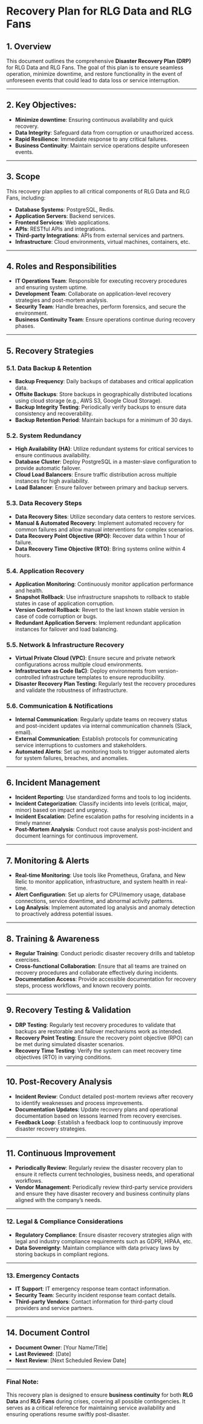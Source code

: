 # Recovery Plan for RLG Data and RLG Fans

## 1. Overview
This document outlines the comprehensive **Disaster Recovery Plan (DRP)** for RLG Data and RLG Fans. The goal of this plan is to ensure seamless operation, minimize downtime, and restore functionality in the event of unforeseen events that could lead to data loss or service interruption.

---

## 2. Key Objectives:
- **Minimize downtime**: Ensuring continuous availability and quick recovery.
- **Data Integrity**: Safeguard data from corruption or unauthorized access.
- **Rapid Resilience**: Immediate response to any critical failures.
- **Business Continuity**: Maintain service operations despite unforeseen events.

---

## 3. Scope
This recovery plan applies to all critical components of RLG Data and RLG Fans, including:
- **Database Systems**: PostgreSQL, Redis.
- **Application Servers**: Backend services.
- **Frontend Services**: Web applications.
- **APIs**: RESTful APIs and integrations.
- **Third-party Integrations**: APIs from external services and partners.
- **Infrastructure**: Cloud environments, virtual machines, containers, etc.

---

## 4. Roles and Responsibilities
- **IT Operations Team**: Responsible for executing recovery procedures and ensuring system uptime.
- **Development Team**: Collaborate on application-level recovery strategies and post-mortem analysis.
- **Security Team**: Handle breaches, perform forensics, and secure the environment.
- **Business Continuity Team**: Ensure operations continue during recovery phases.

---

## 5. Recovery Strategies

### 5.1. **Data Backup & Retention**
- **Backup Frequency**: Daily backups of databases and critical application data.
- **Offsite Backups**: Store backups in geographically distributed locations using cloud storage (e.g., AWS S3, Google Cloud Storage).
- **Backup Integrity Testing**: Periodically verify backups to ensure data consistency and recoverability.
- **Backup Retention Period**: Maintain backups for a minimum of 30 days.

### 5.2. **System Redundancy**
- **High Availability (HA)**: Utilize redundant systems for critical services to ensure continuous availability.
- **Database Cluster**: Deploy PostgreSQL in a master-slave configuration to provide automatic failover.
- **Cloud Load Balancers**: Ensure traffic distribution across multiple instances for high availability.
- **Load Balancer**: Ensure failover between primary and backup servers.

### 5.3. **Data Recovery Steps**
- **Data Recovery Sites**: Utilize secondary data centers to restore services.
- **Manual & Automated Recovery**: Implement automated recovery for common failures and allow manual interventions for complex scenarios.
- **Data Recovery Point Objective (RPO)**: Recover data within 1 hour of failure.
- **Data Recovery Time Objective (RTO)**: Bring systems online within 4 hours.

### 5.4. **Application Recovery**
- **Application Monitoring**: Continuously monitor application performance and health.
- **Snapshot Rollback**: Use infrastructure snapshots to rollback to stable states in case of application corruption.
- **Version Control Rollback**: Revert to the last known stable version in case of code corruption or bugs.
- **Redundant Application Servers**: Implement redundant application instances for failover and load balancing.

### 5.5. **Network & Infrastructure Recovery**
- **Virtual Private Cloud (VPC)**: Ensure secure and private network configurations across multiple cloud environments.
- **Infrastructure as Code (IaC)**: Deploy environments from version-controlled infrastructure templates to ensure reproducibility.
- **Disaster Recovery Plan Testing**: Regularly test the recovery procedures and validate the robustness of infrastructure.

### 5.6. **Communication & Notifications**
- **Internal Communication**: Regularly update teams on recovery status and post-incident updates via internal communication channels (Slack, email).
- **External Communication**: Establish protocols for communicating service interruptions to customers and stakeholders.
- **Automated Alerts**: Set up monitoring tools to trigger automated alerts for system failures, breaches, and anomalies.

---

## 6. Incident Management
- **Incident Reporting**: Use standardized forms and tools to log incidents.
- **Incident Categorization**: Classify incidents into levels (critical, major, minor) based on impact and urgency.
- **Incident Escalation**: Define escalation paths for resolving incidents in a timely manner.
- **Post-Mortem Analysis**: Conduct root cause analysis post-incident and document learnings for continuous improvement.

---

## 7. Monitoring & Alerts
- **Real-time Monitoring**: Use tools like Prometheus, Grafana, and New Relic to monitor application, infrastructure, and system health in real-time.
- **Alert Configuration**: Set up alerts for CPU/memory usage, database connections, service downtime, and abnormal activity patterns.
- **Log Analysis**: Implement automated log analysis and anomaly detection to proactively address potential issues.

---

## 8. Training & Awareness
- **Regular Training**: Conduct periodic disaster recovery drills and tabletop exercises.
- **Cross-functional Collaboration**: Ensure that all teams are trained on recovery procedures and collaborate effectively during incidents.
- **Documentation Access**: Provide accessible documentation for recovery steps, process workflows, and known recovery points.

---

## 9. Recovery Testing & Validation
- **DRP Testing**: Regularly test recovery procedures to validate that backups are restorable and failover mechanisms work as intended.
- **Recovery Point Testing**: Ensure the recovery point objective (RPO) can be met during simulated disaster scenarios.
- **Recovery Time Testing**: Verify the system can meet recovery time objectives (RTO) in varying conditions.

---

## 10. Post-Recovery Analysis
- **Incident Review**: Conduct detailed post-mortem reviews after recovery to identify weaknesses and process improvements.
- **Documentation Updates**: Update recovery plans and operational documentation based on lessons learned from recovery exercises.
- **Feedback Loop**: Establish a feedback loop to continuously improve disaster recovery strategies.

---

## 11. Continuous Improvement
- **Periodically Review**: Regularly review the disaster recovery plan to ensure it reflects current technologies, business needs, and operational workflows.
- **Vendor Management**: Periodically review third-party service providers and ensure they have disaster recovery and business continuity plans aligned with the company’s needs.

---

### 12. Legal & Compliance Considerations
- **Regulatory Compliance**: Ensure disaster recovery strategies align with legal and industry compliance requirements such as GDPR, HIPAA, etc.
- **Data Sovereignty**: Maintain compliance with data privacy laws by storing backups in compliant regions.

---

### 13. Emergency Contacts
- **IT Support**: IT emergency response team contact information.
- **Security Team**: Security incident response team contact details.
- **Third-party Vendors**: Contact information for third-party cloud providers and service partners.

---

## 14. Document Control
- **Document Owner**: [Your Name/Title]
- **Last Reviewed**: [Date]
- **Next Review**: [Next Scheduled Review Date]

---

### Final Note:
This recovery plan is designed to ensure **business continuity** for both **RLG Data** and **RLG Fans** during crises, covering all possible contingencies. It serves as a critical reference for maintaining service availability and ensuring operations resume swiftly post-disaster.

